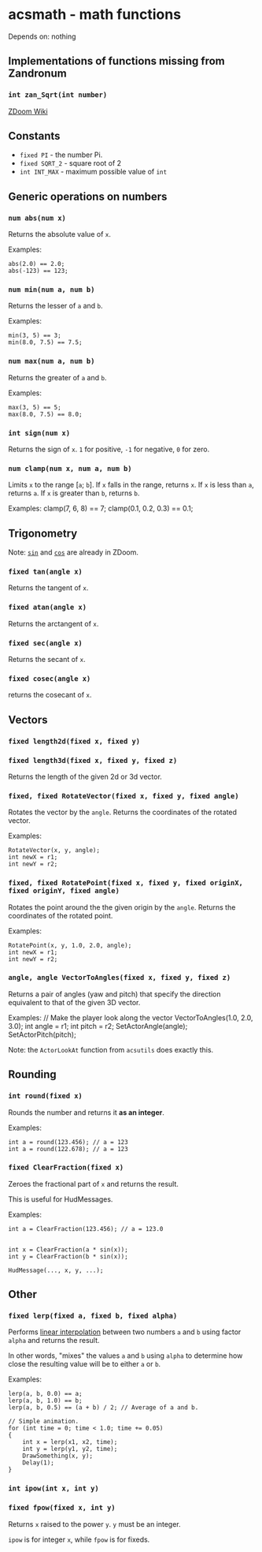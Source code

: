 acsmath - math functions
========================
Depends on: nothing

Implementations of functions missing from Zandronum
---------------------------------------------------

### `int zan_Sqrt(int number)`
[ZDoom Wiki](http://zdoom.org/wiki/Sqrt)


Constants
---------

* `fixed PI` - the number Pi.
* `fixed SQRT_2` - square root of 2
* `int INT_MAX` - maximum possible value of `int`

Generic operations on numbers
-----------------------------

### `num abs(num x)`
Returns the absolute value of `x`.

Examples:

    abs(2.0) == 2.0;
    abs(-123) == 123;

### `num min(num a, num b)`
Returns the lesser of `a` and `b`.

Examples:

    min(3, 5) == 3;
    min(8.0, 7.5) == 7.5;

### `num max(num a, num b)`
Returns the greater of `a` and `b`.

Examples:

    max(3, 5) == 5;
    max(8.0, 7.5) == 8.0;

### `int sign(num x)`
Returns the sign of `x`. `1` for positive, `-1` for negative, `0` for zero.

### `num clamp(num x, num a, num b)`
Limits `x` to the range [`a`; `b`]. If `x` falls in the range, returns `x`.
If `x` is less than `a`, returns `a`. If `x` is greater than `b`, returns `b`.

Examples:
	clamp(7, 6, 8) == 7;
	clamp(0.1, 0.2, 0.3) == 0.1;

Trigonometry
------------

Note: [`sin`](http://zdoom.org/wiki/Sin) and [`cos`](http://zdoom.org/wiki/Cos) are already in ZDoom.

### `fixed tan(angle x)`
Returns the tangent of `x`.

### `fixed atan(angle x)`
Returns the arctangent of `x`.

### `fixed sec(angle x)`
Returns the secant of `x`.

### `fixed cosec(angle x)`
returns the cosecant of `x`.

Vectors
-------

### `fixed length2d(fixed x, fixed y)`
### `fixed length3d(fixed x, fixed y, fixed z)`
Returns the length of the given 2d or 3d vector.

### `fixed, fixed RotateVector(fixed x, fixed y, fixed angle)`
Rotates the vector by the `angle`. Returns the coordinates of the rotated vector.

Examples:

	RotateVector(x, y, angle);
	int newX = r1;
	int newY = r2;
	
### `fixed, fixed RotatePoint(fixed x, fixed y, fixed originX, fixed originY, fixed angle)`
Rotates the point around the the given origin by the `angle`.
Returns the coordinates of the rotated point.

Examples:

	RotatePoint(x, y, 1.0, 2.0, angle);
	int newX = r1;
	int newY = r2;
	
### `angle, angle VectorToAngles(fixed x, fixed y, fixed z)`
Returns a pair of angles (yaw and pitch) that specify the direction equivalent
to that of the given 3D vector.

Examples:
	// Make the player look along the vector
	VectorToAngles(1.0, 2.0, 3.0);
	int angle = r1;
	int pitch = r2;
	SetActorAngle(angle);
	SetActorPitch(pitch);

Note: the `ActorLookAt` function from `acsutils` does exactly this.


Rounding
--------

### `int round(fixed x)`
Rounds the number and returns it **as an integer**.

Examples:

	int a = round(123.456); // a = 123
	int a = round(122.678); // a = 123

### `fixed ClearFraction(fixed x)`
Zeroes the fractional part of `x` and returns the result.

This is useful for HudMessages.

Examples:

	int a = ClearFraction(123.456); // a = 123.0


	int x = ClearFraction(a * sin(x));
	int y = ClearFraction(b * sin(x));
	
	HudMessage(..., x, y, ...);


Other
-----

### `fixed lerp(fixed a, fixed b, fixed alpha)`
Performs [linear interpolation](https://en.wikipedia.org/wiki/Linear_interpolation)
between two numbers `a` and `b` using factor `alpha` and returns the result.

In other words, "mixes" the values `a` and `b` using `alpha` to determine
how close the resulting value will be to either `a` or `b`.

Examples:

	lerp(a, b, 0.0) == a;
	lerp(a, b, 1.0) == b;
	lerp(a, b, 0.5) == (a + b) / 2; // Average of a and b.

	// Simple animation.
	for (int time = 0; time < 1.0; time += 0.05)
	{
		int x = lerp(x1, x2, time); 
		int y = lerp(y1, y2, time);
		DrawSomething(x, y);
		Delay(1);
	}
	
### `int ipow(int x, int y)`
### `fixed fpow(fixed x, int y)`
Returns `x` raised to the power `y`. `y` must be an integer.

`ipow` is for integer `x`, while `fpow` is for fixeds.
